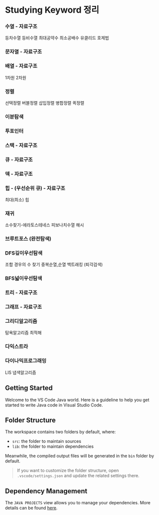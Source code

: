 # Studying Keyword 정리


### 수열                              - 자료구조

 등차수열
 등비수열
 최대공약수
 최소공배수
  유클리드 호제법
  
### 문자열                           - 자료구조

### 배열                              - 자료구조

 1차원
 2차원
 
### 정렬

 선택정렬
 버블정렬
 삽입정렬
 병합정렬
 퀵정렬
 
### 이분탐색

### 투포인터

### 스택                               - 자료구조

### 큐                                  - 자료구조

### 덱                                  - 자료구조

### 힙 - (우선순위 큐)                 - 자료구조
 
 최대(최소) 힙

### 재귀

 소수찾기-에라토스테네스
 피보나치수열
 해시
 
### 브루트포스 (완전탐색)

### DFS깊이우선탐색

 조합
 경우의 수 찾기
 중복순열,순열
 백트래킹 (퇴각검색)
 
### BFS넓이우선탐색

### 트리                                - 자료구조

### 그래프                             - 자료구조

### 그리디알고리즘

탐욕알고리즘
최적해

### 다익스트라

### 다이나믹프로그래밍

 LIS
 냅색알고리즘







## Getting Started

Welcome to the VS Code Java world. Here is a guideline to help you get started to write Java code in Visual Studio Code.

## Folder Structure

The workspace contains two folders by default, where:

- `src`: the folder to maintain sources
- `lib`: the folder to maintain dependencies

Meanwhile, the compiled output files will be generated in the `bin` folder by default.

> If you want to customize the folder structure, open `.vscode/settings.json` and update the related settings there.

## Dependency Management

The `JAVA PROJECTS` view allows you to manage your dependencies. More details can be found [here](https://github.com/microsoft/vscode-java-dependency#manage-dependencies).

